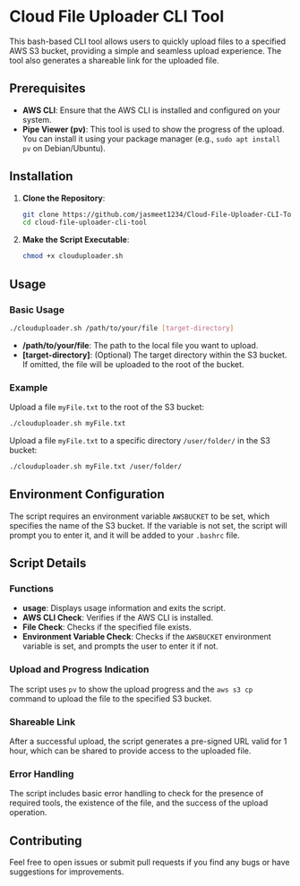 # Cloud File Uploader CLI Tool

This bash-based CLI tool allows users to quickly upload files to a specified AWS S3 bucket, providing a simple and seamless upload experience. The tool also generates a shareable link for the uploaded file.

## Prerequisites

- **AWS CLI**: Ensure that the AWS CLI is installed and configured on your system.
- **Pipe Viewer (pv)**: This tool is used to show the progress of the upload. You can install it using your package manager (e.g., `sudo apt install pv` on Debian/Ubuntu).

## Installation

1. **Clone the Repository**:
    ```sh
    git clone https://github.com/jasmeet1234/Cloud-File-Uploader-CLI-Tool.git
    cd cloud-file-uploader-cli-tool
    ```

2. **Make the Script Executable**:
    ```sh
    chmod +x clouduploader.sh
    ```

## Usage

### Basic Usage

```sh
./clouduploader.sh /path/to/your/file [target-directory]
```

- **/path/to/your/file**: The path to the local file you want to upload.
- **[target-directory]**: (Optional) The target directory within the S3 bucket. If omitted, the file will be uploaded to the root of the bucket.

### Example

Upload a file `myFile.txt` to the root of the S3 bucket:

```sh
./clouduploader.sh myFile.txt
```

Upload a file `myFile.txt` to a specific directory `/user/folder/` in the S3 bucket:

```sh
./clouduploader.sh myFile.txt /user/folder/
```

## Environment Configuration

The script requires an environment variable `AWSBUCKET` to be set, which specifies the name of the S3 bucket. If the variable is not set, the script will prompt you to enter it, and it will be added to your `.bashrc` file.

## Script Details

### Functions

- **usage**: Displays usage information and exits the script.
- **AWS CLI Check**: Verifies if the AWS CLI is installed.
- **File Check**: Checks if the specified file exists.
- **Environment Variable Check**: Checks if the `AWSBUCKET` environment variable is set, and prompts the user to enter it if not.

### Upload and Progress Indication

The script uses `pv` to show the upload progress and the `aws s3 cp` command to upload the file to the specified S3 bucket.

### Shareable Link

After a successful upload, the script generates a pre-signed URL valid for 1 hour, which can be shared to provide access to the uploaded file.

### Error Handling

The script includes basic error handling to check for the presence of required tools, the existence of the file, and the success of the upload operation.

## Contributing

Feel free to open issues or submit pull requests if you find any bugs or have suggestions for improvements.
